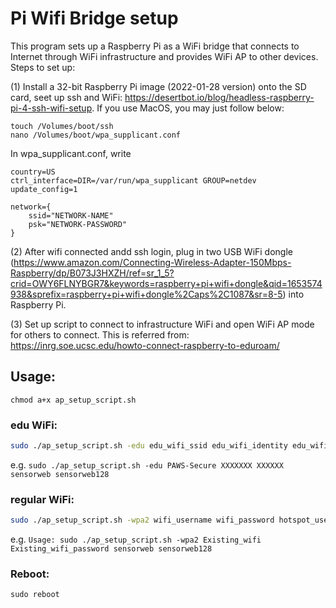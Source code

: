 # Pi Wifi Bridge setup

This program sets up a Raspberry Pi as a WiFi bridge that connects to Internet through WiFi infrastructure and provides WiFi AP to other devices. Steps to set up:

(1) Install a 32-bit Raspberry Pi image (2022-01-28 version) onto the SD card, seet up ssh and WiFi: https://desertbot.io/blog/headless-raspberry-pi-4-ssh-wifi-setup. If you use MacOS, you may just follow below:

```
touch /Volumes/boot/ssh
nano /Volumes/boot/wpa_supplicant.conf
```
In wpa_supplicant.conf, write
```
country=US
ctrl_interface=DIR=/var/run/wpa_supplicant GROUP=netdev
update_config=1

network={
    ssid="NETWORK-NAME"
    psk="NETWORK-PASSWORD"
}
```

(2) After wifi connected andd ssh login, plug in two USB WiFi dongle (https://www.amazon.com/Connecting-Wireless-Adapter-150Mbps-Raspberry/dp/B073J3HXZH/ref=sr_1_5?crid=OWY6FLNYBGR7&keywords=raspberry+pi+wifi+dongle&qid=1653574938&sprefix=raspberry+pi+wifi+dongle%2Caps%2C1087&sr=8-5) into Raspberry Pi.

(3) Set up script to connect to infrastructure WiFi and open WiFi AP mode for others to connect. This is referred from: https://inrg.soe.ucsc.edu/howto-connect-raspberry-to-eduroam/

## Usage:
```chmod a+x ap_setup_script.sh```
### edu WiFi:
```bash
sudo ./ap_setup_script.sh -edu edu_wifi_ssid edu_wifi_identity edu_wifi_password hotspot_username hotspot_password
```
e.g. ```sudo ./ap_setup_script.sh -edu PAWS-Secure XXXXXXX XXXXXX sensorweb sensorweb128```

### regular WiFi:
```bash
sudo ./ap_setup_script.sh -wpa2 wifi_username wifi_password hotspot_username hotspot_password
```
e.g. ```Usage: sudo ./ap_setup_script.sh -wpa2 Existing_wifi Existing_wifi_password sensorweb sensorweb128```

### Reboot:
```
sudo reboot
```
